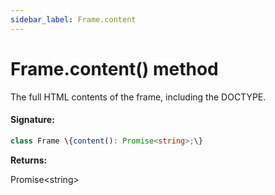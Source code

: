 ```yaml
---
sidebar_label: Frame.content
---
```


# Frame.content() method

The full HTML contents of the frame, including the DOCTYPE.

#### Signature:

```typescript
class Frame \{content(): Promise<string>;\}
```

**Returns:**

Promise&lt;string&gt;
